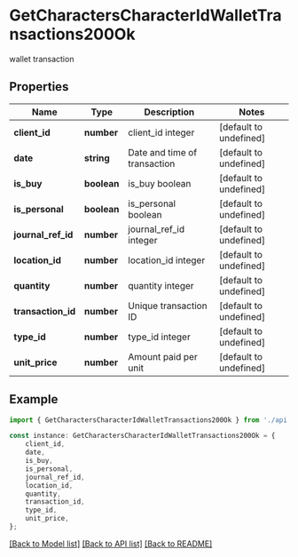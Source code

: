 # GetCharactersCharacterIdWalletTransactions200Ok

wallet transaction

## Properties

Name | Type | Description | Notes
------------ | ------------- | ------------- | -------------
**client_id** | **number** | client_id integer | [default to undefined]
**date** | **string** | Date and time of transaction | [default to undefined]
**is_buy** | **boolean** | is_buy boolean | [default to undefined]
**is_personal** | **boolean** | is_personal boolean | [default to undefined]
**journal_ref_id** | **number** | journal_ref_id integer | [default to undefined]
**location_id** | **number** | location_id integer | [default to undefined]
**quantity** | **number** | quantity integer | [default to undefined]
**transaction_id** | **number** | Unique transaction ID | [default to undefined]
**type_id** | **number** | type_id integer | [default to undefined]
**unit_price** | **number** | Amount paid per unit | [default to undefined]

## Example

```typescript
import { GetCharactersCharacterIdWalletTransactions200Ok } from './api';

const instance: GetCharactersCharacterIdWalletTransactions200Ok = {
    client_id,
    date,
    is_buy,
    is_personal,
    journal_ref_id,
    location_id,
    quantity,
    transaction_id,
    type_id,
    unit_price,
};
```

[[Back to Model list]](../README.md#documentation-for-models) [[Back to API list]](../README.md#documentation-for-api-endpoints) [[Back to README]](../README.md)
